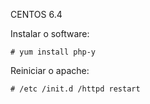 CENTOS 6.4

Instalar o software:

    # yum install php-y  


Reiniciar o apache:

    # /etc /init.d /httpd restart 